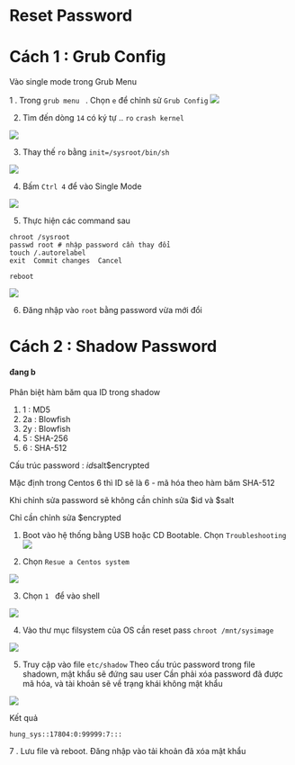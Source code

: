 # Reset Password

# Cách 1 : Grub Config

Vào  single mode trong Grub Menu

1 . Trong `grub menu ` . Chọn `e` để chỉnh sử `Grub Config`
![](https://image.ibb.co/h17yeK/Cent_OS_7_64_bit_2018_09_30_01_22_17.png)


2. Tìm đến dòng `14` có ký tự .. `ro`  `crash kernel`

![](https://image.ibb.co/knUuKK/Cent_OS_7_64_bit_2018_09_30_01￼_24_07.png)

3. Thay thế `ro` bằng `init=/sysroot/bin/sh`

![](https://image.ibb.co/dgQ1zK/Cent_OS_7_64_bit_2018_09_30_01_23_23.png)

4. Bấm `Ctrl 4` để vào Single Mode

![](https://image.ibb.co/dpJh6z/Cent_OS_7_64_bit_2018_09_30_01_24_35.png)

5. Thực hiện các command sau

```
chroot /sysroot
passwd root # nhập password cần thay đổi
touch /.autorelabel
exit￼ Commit changes  Cancel

reboot

```

![](https://image.ibb.co/g7JFRz/Cent_OS_7_64_bit_2018_09_30_01_25_27.png)

6. Đăng nhập vào `root` bằng password vừa mới đổi

# Cách 2 : Shadow Password
#### đang b

Phân biệt hàm băm qua ID trong shadow

1.  1 : MD5
2.  2a  : Blowfish
3.  2y  : Blowfish
4.  5  : SHA-256
5.  6  : SHA-512

Cấu trúc password :     $id$salt$encrypted

Mặc định trong Centos 6 thì ID sẽ là 6 - mã hóa theo hàm băm SHA-512

Khi chỉnh sửa password sẽ không cần chỉnh sửa $id và $salt 

Chỉ cần chỉnh sửa $encrypted


1. Boot vào hệ thống bằng USB hoặc CD Bootable. 
Chọn `Troubleshooting`
![](https://image.ibb.co/hKkhpK/Cent_OS_7_64_bit_2018_09_30_02_11_43.png)


2. Chọn `Resue a Centos system `

![](https://image.ibb.co/hKkhpK/Cent_OS_7_64_bit_2018_09_30_02_11_43.png)

3.  Chọn `1 ` để vào shell

![](https://image.ibb.co/m43Dwz/Cent_OS_7_64_bit_2018_09_30_02_12_42.png)

4. Vào thư mục filsystem của OS cần reset pass
`chroot /mnt/sysimage`  

![](https://image.ibb.co/m43Dwz/Cent_OS_7_64_bit_2018_09_30_02_12_42.png)


5. Truy cập vào file `etc/shadow`
Theo cấu trúc password trong file shadown, mật khẩu sẽ đứng sau user
Cần phải xóa password đã được mã hóa, và tài khoản sẽ về trạng khái không mật khẩu

![](https://image.ibb.co/ntRBie/Cent_OS_7_64_bit_2018_09_30_02_50_46.png)
 
 Kết quả

`hung_sys::17804:0:99999:7:::
`


7 . Lưu file và reboot. Đăng nhập vào tải khoản đã xóa mật khẩu

